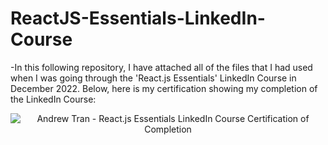 # ReactJS-Essentials-LinkedIn-Course

-In this following repository, I have attached all of the files that I had used when I was going through the 'React.js Essentials' LinkedIn Course in December 2022. Below, here is my certification showing my completion of the LinkedIn Course: 

<div align="center">
  <img src="./'CertificateOfCompletion_React.js Essential Training 2020.pdf'" alt="Andrew Tran - React.js Essentials LinkedIn Course Certification of Completion"/>
</div>

